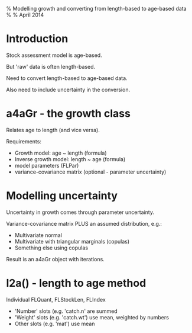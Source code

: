 % Modelling growth and converting from length-based to age-based data
%
% April 2014

# Introduction

Stock assessment model is age-based.

But 'raw' data is often length-based.

Need to convert length-based to age-based data.

Also need to include uncertainty in the conversion.

# a4aGr - the growth class

Relates age to length (and vice versa).

Requirements:

* Growth model: age ~ length (formula)
* Inverse growth model: length ~ age (formula)
* model parameters (FLPar)
* variance-covariance matrix (optional - parameter uncertainty)

# Modelling uncertainty

Uncertainty in growth comes through parameter uncertainty.

Variance-covariance matrix PLUS an assumed distribution, e.g.:

* Multivariate normal
* Multivariate with triangular marginals (copulas)
* Something else using copulas

Result is an a4aGr object with iterations.

# l2a() - length to age method

Individual FLQuant, FLStockLen, FLIndex

* 'Number' slots (e.g. 'catch.n' are summed
* 'Weight' slots (e.g. 'catch.wt') use mean, weighted by numbers
* Other slots (e.g. 'mat') use mean


